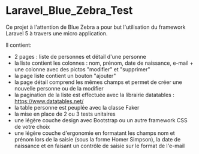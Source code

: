 # Laravel_Blue_Zebra_Test


Ce projet à l'attention de Blue Zebra a pour but l'utilisation du framework Laravel 5 à travers une micro application.

Il contient:
  - 2 pages : liste de personnes et détail d'une personne
  - la liste contient les colonnes : nom, prénom, date de naissance, e-mail + une colonne avec des pictos "modifier" et "supprimer"
  - la page liste contient un bouton "ajouter"
  - la page détail comprend les mêmes champs et permet de créer une nouvelle personne ou de la modifier
  - la pagination de la liste est effectuée avec la librairie datatables : https://www.datatables.net/
  - la table personne est peuplée avec la classe Faker
  - la mise en place de 2 ou 3 tests unitaires
  - une légère couche design avec Bootstrap ou un autre framework CSS de votre choix
  - une légère couche d'ergonomie en formatant les champs nom et prénom lors de la saisie (sous la forme Homer Simpson), la date de naissance et en faisant un contrôle de saisie sur le format de l'e-mail
